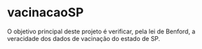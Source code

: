 # vacinacaoSP
O objetivo principal deste projeto é verificar, pela lei de Benford, a veracidade dos dados de vacinação do estado de SP.
